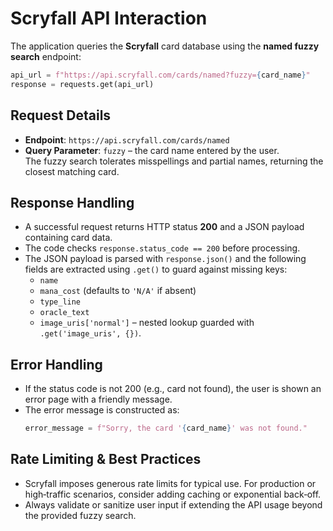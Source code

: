 # Scryfall API Interaction

The application queries the **Scryfall** card database using the **named fuzzy search** endpoint:

```python
api_url = f"https://api.scryfall.com/cards/named?fuzzy={card_name}"
response = requests.get(api_url)
```

## Request Details
- **Endpoint**: `https://api.scryfall.com/cards/named`
- **Query Parameter**: `fuzzy` – the card name entered by the user.  
  The fuzzy search tolerates misspellings and partial names, returning the closest matching card.

## Response Handling
- A successful request returns HTTP status **200** and a JSON payload containing card data.
- The code checks `response.status_code == 200` before processing.
- The JSON payload is parsed with `response.json()` and the following fields are extracted using `.get()` to guard against missing keys:
  - `name`
  - `mana_cost` (defaults to `'N/A'` if absent)
  - `type_line`
  - `oracle_text`
  - `image_uris['normal']` – nested lookup guarded with `.get('image_uris', {})`.

## Error Handling
- If the status code is not 200 (e.g., card not found), the user is shown an error page with a friendly message.
- The error message is constructed as:
  ```python
  error_message = f"Sorry, the card '{card_name}' was not found."
  ```

## Rate Limiting & Best Practices
- Scryfall imposes generous rate limits for typical use. For production or high‑traffic scenarios, consider adding caching or exponential back‑off.
- Always validate or sanitize user input if extending the API usage beyond the provided fuzzy search.
